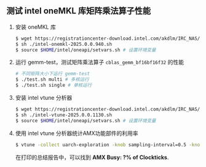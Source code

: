 ## 测试 intel oneMKL 库矩阵乘法算子性能

1. 安装 oneMKL 库

   ```bash
   $ wget https://registrationcenter-download.intel.com/akdlm/IRC_NAS/79153e0f-74d7-45af-b8c2-258941adf58a/intel-onemkl-2025.0.0.940.sh
   $ sh ./intel-onemkl-2025.0.0.940.sh
   $ source $HOME/intel/oneapi/setvars.sh # 设置环境变量
   ```

2. 运行 gemm-test，测试矩阵乘法算子 `cblas_gemm_bf16bf16f32` 的性能

   ```bash
   # 不同矩阵大小下运行 gemm-test
   $ ./test.sh multi # 多核运行
   $ ./test.sh single # 单核运行
   ```

3. 安装 intel vtune 分析器

   ```bash
   $ wget https://registrationcenter-download.intel.com/akdlm/IRC_NAS/e7797b12-ce87-4df0-aa09-df4a272fc5d9/intel-vtune-2025.0.0.1130.sh
   $ sh ./intel-vtune-2025.0.0.1130.sh
   $ source $HOME/intel/oneapi/setvars.sh # 设置环境变量
   ```

4. 使用 intel vtune 分析器统计AMX功能部件的利用率
   ```bash
   $ vtune -collect uarch-exploration -knob sampling-interval=0.5 -knob pmu-collection-mode=summary -r ./perf/ -- ./test.sh multi
   ```
   在打印的总结报告中，可以找到 **AMX Busy: ?% of Clockticks**.